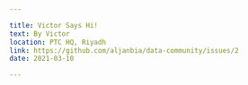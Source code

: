 ```yaml
---

title: Victor Says Hi!
text: By Victor
location: PTC HQ, Riyadh
link: https://github.com/aljanbia/data-community/issues/2
date: 2021-03-10

---
```

